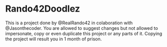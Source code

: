 # Rando42Doodlez
This is a project done by @RealRando42 in colaboration with @Jasonthecoder. You are allowed to suggest changes but not allowed to impersonate, copy or even duplicate this project or any parts of it. Copying the project will result you in 1 month of prison.
